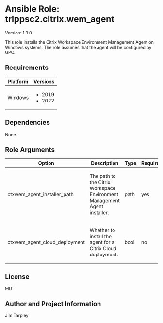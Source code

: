 <!-- BEGIN_ANSIBLE_DOCS -->

# Ansible Role: trippsc2.citrix.wem_agent
Version: 1.3.0

This role installs the Citrix Workspace Environment Management Agent on Windows systems.  The role assumes that the agent will be configured by GPO.

## Requirements

| Platform | Versions |
| -------- | -------- |
| Windows | <ul><li>2019</li><li>2022</li></ul> |

## Dependencies

None.

## Role Arguments
|Option|Description|Type|Required|Choices|Default|
|---|---|---|---|---|---|
| ctxwem_agent_installer_path | <p>The path to the Citrix Workspace Environment Management Agent installer.</p> | path | yes |  |  |
| ctxwem_agent_cloud_deployment | <p>Whether to install the agent for a Citrix Cloud deployment.</p> | bool | no |  | true |


## License
MIT

## Author and Project Information
Jim Tarpley
<!-- END_ANSIBLE_DOCS -->
